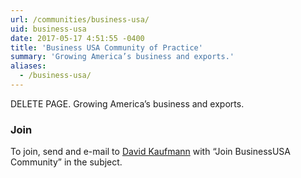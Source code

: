 ```yaml
---
url: /communities/business-usa/
uid: business-usa
date: 2017-05-17 4:51:55 -0400
title: 'Business USA Community of Practice'
summary: 'Growing America’s business and exports.'
aliases:
  - /business-usa/
---
```


DELETE PAGE. Growing America’s business and exports.

### Join

To join, send and e-mail to [David Kaufmann](mailto:david.kaufmann@gsa.gov?subject=Join%20BusinessUSA%20Community) with “Join BusinessUSA Community” in the subject.
